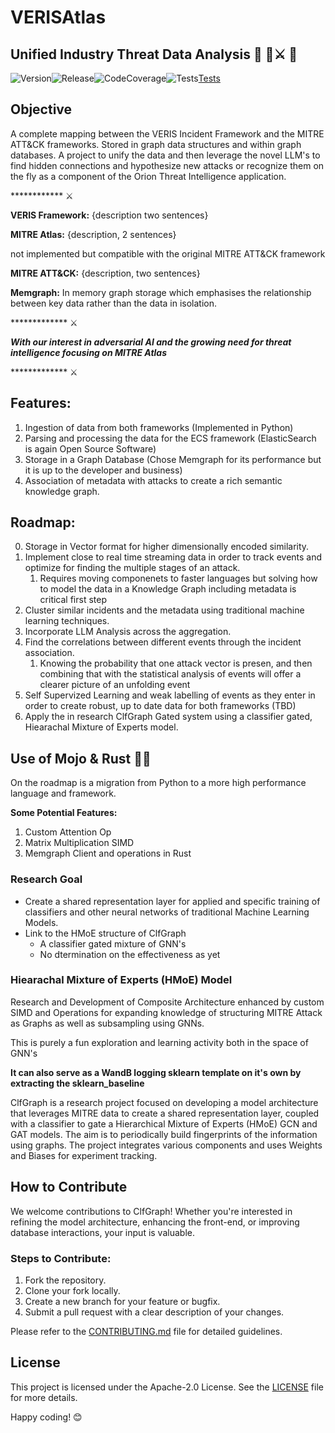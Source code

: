 # VERISAtlas
## Unified Industry Threat Data Analysis  🤗 🦾⚔️ 🤗

![Version](https://img.shields.io/badge/version-v0.0.1-blue)![Release](https://img.shields.io/badge/release-latest-green)![CodeCoverage](https://img.shields.io/codecov/c/gh/orion-constellation/VERISAtlas/main)![Tests](https://github.com/orion-constellation/veris-atlas/actions/workflows/ci.yml/badge.svg?branch=develop)[Tests](https://github.com/orion-constellation/veris-atlas/actions/workflows/ci.yml/badge.svg?branch=main)


## Objective 

A complete mapping between the VERIS Incident Framework and the MITRE ATT&CK frameworks. Stored in graph data structures and within graph databases. A project to unify the data
and then leverage the novel LLM's to find hidden connections and hypothesize new attacks or recognize them on the fly as a component of the Orion Threat Intelligence application.

************ ⚔️

**VERIS Framework:** {description two sentences}

**MITRE Atlas:** {description, 2 sentences}

not implemented but compatible with the original MITRE ATT&CK framework

**MITRE ATT&CK:** {description, two sentences}

**Memgraph:** In memory graph storage which emphasises the relationship between key data rather than the data in isolation.

************* ⚔️

 ***With our interest in adversarial AI and the growing need for threat intelligence focusing on MITRE Atlas***

************* ⚔️

## Features:

1. Ingestion of data from both frameworks (Implemented in Python)
2. Parsing and processing the data for the ECS framework (ElasticSearch is again Open Source Software)
3. Storage in a Graph Database (Chose Memgraph for its performance but it is up to the developer and business)
4. Association of metadata with attacks to create a rich semantic knowledge graph.

## Roadmap:

0. Storage in Vector format for higher dimensionally encoded similarity.
1. Implement close to real time streaming data in order to track events and optimize for finding the multiple stages of an attack.
   1. Requires moving componenets to faster languages but solving how to model the data in a Knowledge Graph including metadata is critical first step
2. Cluster similar incidents and the metadata using traditional machine learning techniques.
3. Incorporate LLM Analysis across the aggregation.
4. Find the correlations between different events through the incident association.
   1. Knowing the probability that one attack vector is presen, and then combining that with the statistical analysis of events will offer a clearer picture of an unfolding event
5. Self Supervized Learning and weak labelling of events as they enter in order to create robust, up to date data for both frameworks (TBD)
6. Apply the in research ClfGraph Gated system using a classifier gated, Hiearachal Mixture of Experts model.

## Use of Mojo & Rust 🦀🔥

On the roadmap is a migration from Python to a more high performance language and framework.

**Some Potential Features:**
1. Custom Attention Op
2. Matrix Multiplication SIMD
3. Memgraph Client and operations in Rust



### Research Goal

- Create a shared representation layer for applied and specific training of classifiers and other neural networks of traditional Machine Learning Models.
- Link to the HMoE structure of ClfGraph
  - A classifier gated mixture of GNN's
  - No dtermination on the effectiveness as yet

### Hiearachal Mixture of Experts (HMoE) Model

Research and Development of Composite Architecture enhanced by custom SIMD
and Operations for expanding knowledge of structuring MITRE Attack as Graphs
as well as subsampling using GNNs.

This is purely a fun exploration and learning activity both in the space of GNN's

**It can also serve as a WandB logging sklearn template on it's own by extracting the sklearn_baseline**


ClfGraph is a research project focused on developing a model architecture that leverages MITRE data to create a shared representation layer, coupled with a classifier to gate a Hierarchical Mixture of Experts (HMoE) GCN and GAT models. The aim is to periodically build fingerprints of the information using graphs. The project integrates various components and uses Weights and Biases for experiment tracking.



## How to Contribute

We welcome contributions to ClfGraph! Whether you're interested in refining the model architecture, enhancing the front-end, or improving database interactions, your input is valuable.

### Steps to Contribute:

1. Fork the repository.
2. Clone your fork locally.
3. Create a new branch for your feature or bugfix.
4. Submit a pull request with a clear description of your changes.

Please refer to the [CONTRIBUTING.md](CONTRIBUTING.md) file for detailed guidelines.

## License

This project is licensed under the Apache-2.0 License. See the [LICENSE](LICENSE) file for more details.

Happy coding! 😊